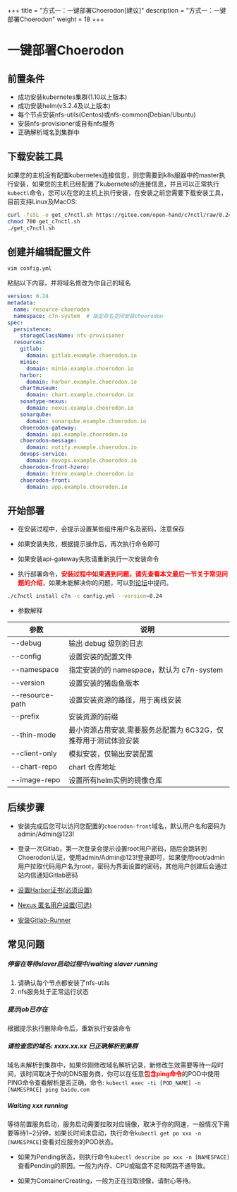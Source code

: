 +++
title = "方式一：一键部署Choerodon[建议]"
description = "方式一：一键部署Choerodon"
weight = 18
+++

# 一键部署Choerodon

## 前置条件

- 成功安装kubernetes集群(1.10以上版本)
- 成功安装helm(v3.2.4及以上版本)
- 每个节点安装nfs-utils(Centos)或nfs-common(Debian/Ubuntu)
- 安装nfs-provisioner或自有nfs服务
- 正确解析域名到集群中

## 下载安装工具

如果您的主机没有配置kubernetes连接信息，则您需要到k8s服器中的master执行安装，如果您的主机已经配置了kubernetes的连接信息，并且可以正常执行`kubectl`命令，您可以在您的主机上执行安装，在安装之前您需要下载安装工具，目前支持Linux及MacOS:

```bash
curl -fsSL -o get_c7nctl.sh https://gitee.com/open-hand/c7nctl/raw/0.24/scripts/get-c7nctl.sh
chmod 700 get_c7nctl.sh
./get_c7nctl.sh
```

## 创建并编辑配置文件

```bash
vim config.yml
```

粘贴以下内容，并将域名修改为你自己的域名

```yml
version: 0.24
metadata:
  name: resource-choerodon
  namespace: c7n-system  # 指定命名空间安装choerodon
spec:
  persistence:
    storageClassName: nfs-provisioner
  resources:
    gitlab:
      domain: gitlab.example.choerodon.io
    minio:
      domain: minio.example.choerodon.io
    harbor:
      domain: harbor.example.choerodon.io
    chartmuseum:
      domain: chart.example.choerodon.io
    sonatype-nexus:
      domain: nexus.example.choerodon.io
    sonarqube:
      domain: sonarqube.example.choerodon.io
    choerodon-gateway:
      domain: api.example.choerodon.io
    choerodon-message:
      domain: notify.example.choerodon.io
    devops-service:
      domain: devops.example.choerodon.io
    choerodon-front-hzero:
      domain: hzero.example.choerodon.io
    choerodon-front:
      domain: app.example.choerodon.io
```

## 开始部署

- 在安装过程中，会提示设置某些组件用户名及密码，注意保存

- 如果安装失败，根据提示操作后，再次执行命令即可

- 如果安装api-gateway失败请重新执行一次安装命令

- 执行部署命令，<b style="color:red">安装过程中如果遇到问题，请先查看本文最后一节关于常见问题的介绍</b>，如果未能解决你的问题，可以到[论坛](//openforum.hand-china.com)中提问。

```bash
./c7nctl install c7n -c config.yml --version=0.24
```

- 参数解释

| 参数 | 说明 |
| --- |  --- |
| \-\-debug | 输出 debug 级别的日志 |
| \-\-config | 设置安装的配置文件 |
| \-\-namespace |  指定安装的的 namespace，默认为 c7n-system |
| \-\-version | 设置安装的猪齿鱼版本 |
| \-\-resource-path | 设置安装资源的路径，用于离线安装 |
| \-\-prefix | 安装资源的前缀 |
| \-\-thin-mode | 最小资源占用安装,需要服务总配置为 6C32G，仅推荐用于测试体验安装 |
| \-\-client-only | 模拟安装，仅输出安装配置 |
| \-\-chart-repo | chart 仓库地址 |
| \-\-image-repo | 设置所有helm实例的镜像仓库 |

## 后续步骤

- 安装完成后您可以访问您配置的`choerodon-front`域名，默认用户名和密码为admin/Admin@123!

- 登录一次Gitlab，第一次登录会提示设置root用户密码，随后会跳转到Choerodon认证，使用admin/Admin@123!登录即可，如果使用root/admin用户拉取代码用户名为root，密码为界面设置的密码，其他用户创建后会通过站内信通知Gitlab密码

- [设置Harbor证书(必须设置)](../parts/base/harbor/#证书配置)

- [Nexus 匿名用户设置(可选)](../parts/base/choerodon-repo/)

- [安装Gitlab-Runner](../parts/gitlab-runner)

## 常见问题

##### 停留在等待slaver启动过程中/waiting slaver running

  1. 请确认每个节点都安装了nfs-utils
  2. nfs服务处于正常运行状态

##### 提示job已存在

  根据提示执行删除命令后，重新执行安装命令

##### 请检查您的域名: xxxx.xx.xx 已正确解析到集群

  域名未解析到集群中，如果你刚修改域名解析记录，新修改生效需要等待一段时间，该时间取决于你的DNS服务商，你可以在任意<b style="color:red">包含ping命令</b>的POD中使用PING命令查看解析是否正确，命令: `kubectl exec -ti [POD_NAME] -n [NAMESPACE] ping baidu.com`

##### Waiting xxx running

等待前置服务启动，服务启动需要拉取对应镜像，取决于你的网速，一般情况下需要等待1~2分钟，如果长时间未启动，执行命令`kubectl get po xxx -n [NAMESPACE]`查看对应服务的POD状态。

- 如果为Pending状态，则执行命令`kubectl describe po xxx -n [NAMESPACE]`查看Pending的原因。一般为内存、CPU或磁盘不足和网路不通导致。
  
- 如果为ContainerCreating，一般为正在拉取镜像，请耐心等待。
